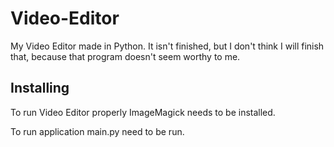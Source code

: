 # Video-Editor
My Video Editor made in Python.
It isn't finished, but I don't think I will finish that, because that program doesn't seem worthy to me.

## Installing
To run Video Editor properly ImageMagick needs to be installed.

To run application main.py need to be run.
